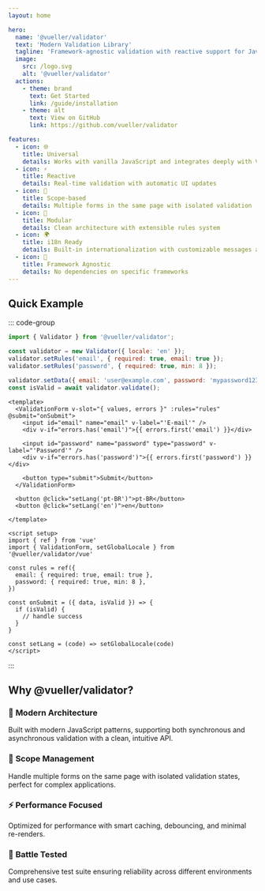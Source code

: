 ```yaml
---
layout: home

hero:
  name: '@vueller/validator'
  text: 'Modern Validation Library'
  tagline: 'Framework-agnostic validation with reactive support for JavaScript and Vue 3'
  image:
    src: /logo.svg
    alt: '@vueller/validator'
  actions:
    - theme: brand
      text: Get Started
      link: /guide/installation
    - theme: alt
      text: View on GitHub
      link: https://github.com/vueller/validator

features:
  - icon: 🌐
    title: Universal
    details: Works with vanilla JavaScript and integrates deeply with Vue 3
  - icon: ⚡
    title: Reactive
    details: Real-time validation with automatic UI updates
  - icon: 🎯
    title: Scope-based
    details: Multiple forms in the same page with isolated validation
  - icon: 🧩
    title: Modular
    details: Clean architecture with extensible rules system
  - icon: 🌍
    title: i18n Ready
    details: Built-in internationalization with customizable messages and locale support
  - icon: 🎨
    title: Framework Agnostic
    details: No dependencies on specific frameworks
---
```


## Quick Example

::: code-group

```javascript [JavaScript]
import { Validator } from '@vueller/validator';

const validator = new Validator({ locale: 'en' });
validator.setRules('email', { required: true, email: true });
validator.setRules('password', { required: true, min: 8 });

validator.setData({ email: 'user@example.com', password: 'mypassword123' });
const isValid = await validator.validate();
```

```vue [Vue 3]
<template>
  <ValidationForm v-slot="{ values, errors }" :rules="rules" @submit="onSubmit">
    <input id="email" name="email" v-label="'E-mail'" />
    <div v-if="errors.has('email')">{{ errors.first('email') }}</div>
    
    <input id="password" name="password" type="password" v-label="'Password'" />
    <div v-if="errors.has('password')">{{ errors.first('password') }}</div>
    
    <button type="submit">Submit</button>
  </ValidationForm>
  
  <button @click="setLang('pt-BR')">pt-BR</button>
  <button @click="setLang('en')">en</button>
  
</template>

<script setup>
import { ref } from 'vue'
import { ValidationForm, setGlobalLocale } from '@vueller/validator/vue'

const rules = ref({
  email: { required: true, email: true },
  password: { required: true, min: 8 },
})

const onSubmit = ({ data, isValid }) => {
  if (isValid) {
    // handle success
  }
}

const setLang = (code) => setGlobalLocale(code)
</script>
```

:::

## Why @vueller/validator?

### 🚀 **Modern Architecture**
Built with modern JavaScript patterns, supporting both synchronous and asynchronous validation with a clean, intuitive API.

### 🎯 **Scope Management**
Handle multiple forms on the same page with isolated validation states, perfect for complex applications.

### ⚡ **Performance Focused**
Optimized for performance with smart caching, debouncing, and minimal re-renders.

### 🧪 **Battle Tested**
Comprehensive test suite ensuring reliability across different environments and use cases.
